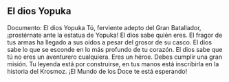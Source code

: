 ## El dios Yopuka
Documento: El dios Yopuka
Tú, ferviente adepto del Gran Batallador, ¡prostérnate ante la estatua de Yopuka!
El dios sabe quién eres. El fragor de tus armas ha llegado a sus oídos a pesar del grosor de su casco.
El dios sabe lo que se esconde en lo más profundo de tu corazón.
El dios sabe que tú no eres un aventurero cualquiera. Eres un héroe. Debes cumplir una gran misión.
Tu leyenda está por construirse, en tus manos está inscribirla en la historia del Krosmoz.
¡El Mundo de los Doce te está esperando!
